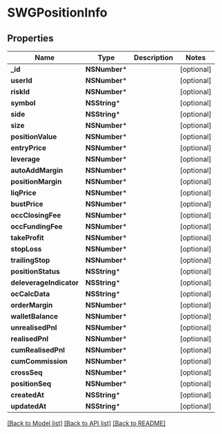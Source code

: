 # SWGPositionInfo

## Properties
Name | Type | Description | Notes
------------ | ------------- | ------------- | -------------
**_id** | **NSNumber*** |  | [optional] 
**userId** | **NSNumber*** |  | [optional] 
**riskId** | **NSNumber*** |  | [optional] 
**symbol** | **NSString*** |  | [optional] 
**side** | **NSString*** |  | [optional] 
**size** | **NSNumber*** |  | [optional] 
**positionValue** | **NSNumber*** |  | [optional] 
**entryPrice** | **NSNumber*** |  | [optional] 
**leverage** | **NSNumber*** |  | [optional] 
**autoAddMargin** | **NSNumber*** |  | [optional] 
**positionMargin** | **NSNumber*** |  | [optional] 
**liqPrice** | **NSNumber*** |  | [optional] 
**bustPrice** | **NSNumber*** |  | [optional] 
**occClosingFee** | **NSNumber*** |  | [optional] 
**occFundingFee** | **NSNumber*** |  | [optional] 
**takeProfit** | **NSNumber*** |  | [optional] 
**stopLoss** | **NSNumber*** |  | [optional] 
**trailingStop** | **NSNumber*** |  | [optional] 
**positionStatus** | **NSString*** |  | [optional] 
**deleverageIndicator** | **NSString*** |  | [optional] 
**ocCalcData** | **NSString*** |  | [optional] 
**orderMargin** | **NSNumber*** |  | [optional] 
**walletBalance** | **NSNumber*** |  | [optional] 
**unrealisedPnl** | **NSNumber*** |  | [optional] 
**realisedPnl** | **NSNumber*** |  | [optional] 
**cumRealisedPnl** | **NSNumber*** |  | [optional] 
**cumCommission** | **NSNumber*** |  | [optional] 
**crossSeq** | **NSNumber*** |  | [optional] 
**positionSeq** | **NSNumber*** |  | [optional] 
**createdAt** | **NSString*** |  | [optional] 
**updatedAt** | **NSString*** |  | [optional] 

[[Back to Model list]](../README.md#documentation-for-models) [[Back to API list]](../README.md#documentation-for-api-endpoints) [[Back to README]](../README.md)


